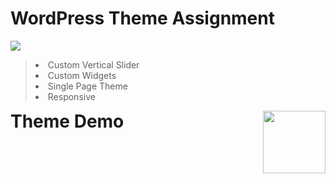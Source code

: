 <h1>WordPress Theme Assignment </h1>  <img src="https://i.ibb.co/dLjmzqP/Webp-net-resizeimage.png">

<blockquote>
  <li>Custom Vertical Slider</li>
  <li>Custom Widgets</li>
  <li>Single Page Theme</li>
  <li>Responsive</li>
</blockquote>


<h1 style="display:inline"> Theme Demo <img align="right" src="https://cdn0.iconfinder.com/data/icons/ui-essence/32/_1ui-512.png" height="100" width="100"> </h1>
 
